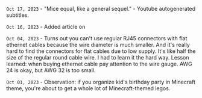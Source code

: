 `Oct 17, 2023` - "Mice equal, like a general sequel." - Youtube autogenerated subtitles.

`Oct 16, 2023` - Added article on [](/12_articles/43-pydantic-mutable-defaults.md)

`Oct 04, 2023` - Turns out you can't use regular RJ45 connectors with flat ethernet cables because the wire diameter is much smaller.
And it's really hard to find the connectors for flat cables due to low supply.
It's like half the size of the regular round cable wire.
I had to learn it the hard way.
Lesson learned: when buying ethernet cable pay attention to the wire gauge.
AWG 24 is okay, but AWG 32 is too small.

`Oct 01, 2023` - Observation: if you organize kid's birthday party in Minecraft theme, you're about to get a whole lot of Minecraft-themed legos.

